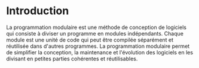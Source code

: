 # Introduction

La programmation modulaire est une méthode de conception de logiciels qui consiste à diviser un programme en modules indépendants. Chaque module est une unité de code qui peut être compilée séparément et réutilisée dans d'autres programmes. La programmation modulaire permet de simplifier la conception, la maintenance et l'évolution des logiciels en les divisant en petites parties cohérentes et réutilisables.